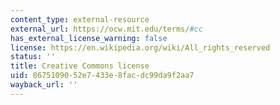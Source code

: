 ```yaml
---
content_type: external-resource
external_url: https://ocw.mit.edu/terms/#cc
has_external_license_warning: false
license: https://en.wikipedia.org/wiki/All_rights_reserved
status: ''
title: Creative Commons license
uid: 86751090-52e7-433e-8fac-dc99da9f2aa7
wayback_url: ''
---
```

